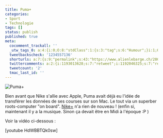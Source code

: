 ```yaml
---
title: Puma+
categories:
- Sport
- Technologie
tags: []
status: publish
published: true
meta:
  cocomment_trackall: ''
  _utw_tags_0: a:4:{i:0;O:8:"stdClass":1:{s:3:"tag";s:6:"Humour";}i:1;O:8:"stdClass":1:{s:3:"tag";s:3:"Mac";}i:2;O:8:"stdClass":1:{s:3:"tag";s:5:"Sport";}i:3;O:8:"stdClass":1:{s:3:"tag";s:11:"Technologie";}}
  tweetbackscheck: '1234557136'
  shorturls: a:7:{s:9:"permalink";s:43:"https://www.alienlebarge.ch/2007/07/26/puma/";s:7:"tinyurl";s:25:"https://tinyurl.com/akjemv";s:4:"isgd";s:17:"https://is.gd/iuVf";s:5:"bitly";s:18:"https://bit.ly/irKg";s:5:"snipr";s:22:"https://snipr.com/bcrgh";s:5:"snurl";s:22:"https://snurl.com/bcrgh";s:7:"snipurl";s:24:"https://snipurl.com/bcrgh";}
  twittercomments: a:2:{i:1193013628;s:7:"retweet";i:1192046325;s:7:"retweet";}
  tweetcount: '2'
  tmac_last_id: ''
---
```

<img src="https://dlgjp9x71cipk.cloudfront.net/2007/07/pumaplus.png" alt="Puma+" />

Bien avant que Nike s'allie avec Apple, Puma avait déjà eu l'idée de transférer les données de ses courses sur son Mac. Le tout via un superber roots-computer "on board". <a href="https://nikeplus.nike.com/nikeplus/" title="Nike+">Nike+</a> n'a rien de nouveau ! (enfin si, maintenant il y a la musique. Sinon ça devait être en Midi à l'époque :P )

Voir la vidéo ci-dessous :

<!--more-->

[youtube HdWBBTQk0sw]
